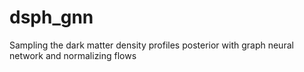 # dsph_gnn
Sampling the dark matter density profiles posterior with graph neural network and normalizing flows 
